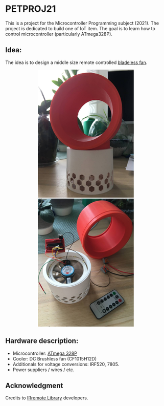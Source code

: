 # PETPROJ21

This is a project for the Microcontroller Programming subject (2021). The project is dedicated to build one of IoT item.
The goal is to learn how to control microcontroller (particularly ATmega328P).

## Idea:

The idea is to design a middle size remote controlled [bladeless fan](https://en.wikipedia.org/wiki/Air_multiplier). 

<p style="text-align:center;"><img src="./doc/pic/cooler.jpeg" alt="drawing" width="300"/> <img src="./doc/pic/cooler_inside.jpeg" alt="drawing" width="300"/></p>


## Hardware description:

* Microcontroller: [ATmega 328P](https://www.microchip.com/wwwproducts/en/ATmega328P)
* Cooler: DC Brushless fan (CF1015H12D)
* Additionals for voltage conversions: IRF520, 7805.
* Power suppliers / wires / etc.

## Acknowledgment

Credits to [IRremote Library](https://github.com/Arduino-IRremote/Arduino-IRremote) developers.

